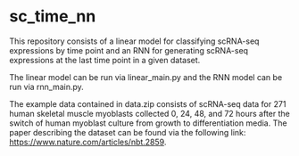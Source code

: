 # sc_time_nn
This repository consists of a linear model for classifying scRNA-seq expressions
by time point and an RNN for generating scRNA-seq expressions at the last time point
in a given dataset.

The linear model can be run via linear_main.py and the RNN model can be run via
rnn_main.py.

The example data contained in data.zip consists of scRNA-seq data for 271 human
skeletal muscle myoblasts collected 0, 24, 48, and 72 hours after the switch of
human myoblast culture from growth to differentiation media. The paper describing
the dataset can be found via the following link: https://www.nature.com/articles/nbt.2859. 